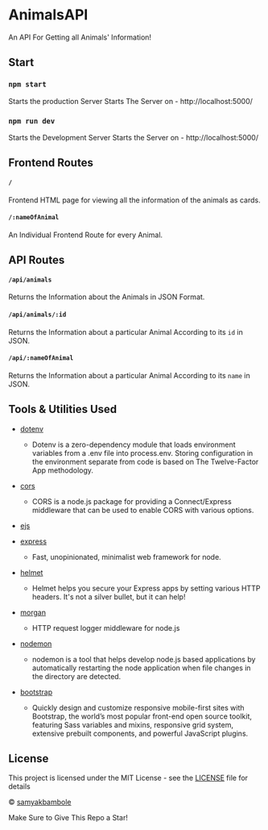 # AnimalsAPI

An API For Getting all Animals' Information!

## Start

### `npm start`

Starts the production Server 
Starts The Server on - http://localhost:5000/

### `npm run dev` 

Starts the Development Server
Starts the Server on - http://localhost:5000/

## Frontend Routes

#### `/` 

Frontend HTML page for viewing all the information of the animals as cards. 

#### `/:nameOfAnimal`

An Individual Frontend Route for every Animal. 

## API Routes

#### `/api/animals`

Returns the Information about the Animals in JSON Format.

#### `/api/animals/:id`

Returns the Information about a particular Animal According to its `id` in JSON.

#### `/api/:nameOfAnimal`

Returns the Information about a particular Animal According to its `name` in JSON.

## Tools & Utilities Used

* [dotenv](https://www.npmjs.com/package/dotenv)
     * Dotenv is a zero-dependency module that loads environment variables from a .env file into process.env. Storing configuration in the environment separate from code is based on The Twelve-Factor App methodology.

* [cors](https://www.npmjs.com/package/cors)
     * CORS is a node.js package for providing a Connect/Express middleware that can be used to enable CORS with various options.

* [ejs](https://www.npmjs.com/package/ejs)

* [express](https://www.npmjs.com/package/express)
     * Fast, unopinionated, minimalist web framework for node.

* [helmet](https://www.npmjs.com/package/helmet)
     * Helmet helps you secure your Express apps by setting various HTTP headers. It's not a silver bullet, but it can help!

* [morgan](https://www.npmjs.com/package/morgan)
     * HTTP request logger middleware for node.js

* [nodemon](https://www.npmjs.com/package/nodemon)
     * nodemon is a tool that helps develop node.js based applications by automatically restarting the node application when file changes in the directory are detected.

* [bootstrap](https://getbootstrap.com/)
     * Quickly design and customize responsive mobile-first sites with Bootstrap, the world’s most popular front-end open source toolkit, featuring Sass variables and mixins, responsive grid system, extensive prebuilt components, and powerful JavaScript plugins.

## License

This project is licensed under the MIT License - see the [LICENSE](LICENSE) file for details

© [samyakbambole](https://github.com/samyakbambole)

Make Sure to Give This Repo a Star!